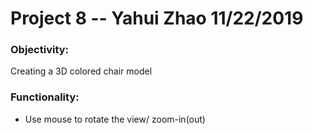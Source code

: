 # Project 8 -- Yahui Zhao 11/22/2019

### Objectivity:
  Creating a 3D colored chair model 
  
### Functionality:
  - Use mouse to rotate the view/ zoom-in(out)
